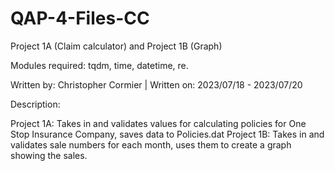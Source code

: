 # QAP-4-Files-CC
Project 1A (Claim calculator) and Project 1B (Graph)


Modules required: tqdm, time, datetime, re.

Written by: Christopher Cormier | Written on: 2023/07/18 - 2023/07/20

Description: 

Project 1A: Takes in and validates values for calculating policies for One Stop Insurance Company, saves data to Policies.dat
Project 1B: Takes in and validates sale numbers for each month, uses them to create a graph showing the sales.
